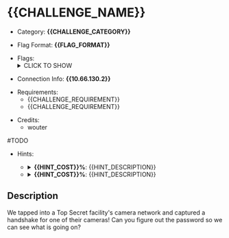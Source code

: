 # {{CHALLENGE_NAME}}

<!-- crypto, forensics, osint, reversing, stegano, websec, misc -->
* Category: **{{CHALLENGE_CATEGORY}}**

<!-- * "uhctf{...}": must match regex "uhctf{([a-z0-9]+-)*[0-9a-f]{6}}" -->
<!-- * "free-form": anything goes, mention in description what to look for -->
* Flag Format: **{{FLAG_FORMAT}}**

<!-- {{FLAG_TYPE}} can be "static" or "regex" -->
* Flags: <details><summary>CLICK TO SHOW</summary><ul><ul>
<li>static: <code>uhctf{the-way-to-a-mans-flag-is-trough-the-stomach-4c8095}</code></li>
</ul></ul></details>

<!-- If you can give a single link, hostname, or one-line connection
instructions, use this built-in feature. If things are more complicated, leave
this empty and explain everything in the description instead. -->
* Connection Info: **{{10.66.130.2}}**

<!-- Use the challenge's display names, not the folder names -->
* Requirements:
    * {{CHALLENGE_REQUIREMENT}}
    * {{CHALLENGE_REQUIREMENT}}

<!-- Only enter people's first name in lowercase, it will be changed later -->
* Credits:
	* wouter

<!-- {{HINT_COST}} is a percentage of the challenge's total value -->
<!-- {{HINT_DESCRIPTION}} explains what exactly the hint will help with -->
#TODO
* Hints: <ul><ul>
<li><details>
    <summary><strong>{{HINT_COST}}%</strong>: {{HINT_DESCRIPTION}}</summary>
    {{HINT}}
</details></li>
<li><details>
    <summary><strong>{{HINT_COST}}%</strong>: {{HINT_DESCRIPTION}}</summary>
    {{HINT}}
</details></li>
</ul></ul>

## Description
<!-- HTML can be used here if needed -->
We tapped into a Top Secret facility's camera network and captured a handshake for one of their cameras! Can you figure out the password so we can see what is going on?
